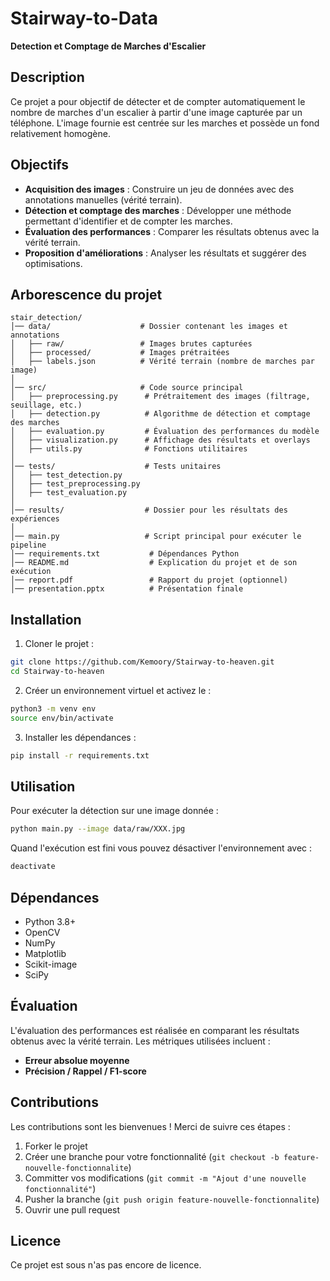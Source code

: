 # Stairway-to-Data

__Detection et Comptage de Marches d'Escalier__

## Description
Ce projet a pour objectif de détecter et de compter automatiquement le nombre de marches d'un escalier à partir d'une image capturée par un téléphone. L'image fournie est centrée sur les marches et possède un fond relativement homogène.

## Objectifs
- **Acquisition des images** : Construire un jeu de données avec des annotations manuelles (vérité terrain).
- **Détection et comptage des marches** : Développer une méthode permettant d'identifier et de compter les marches.
- **Évaluation des performances** : Comparer les résultats obtenus avec la vérité terrain.
- **Proposition d'améliorations** : Analyser les résultats et suggérer des optimisations.

## Arborescence du projet
```
stair_detection/
│── data/                    # Dossier contenant les images et annotations
│   ├── raw/                 # Images brutes capturées
│   ├── processed/           # Images prétraitées
│   ├── labels.json          # Vérité terrain (nombre de marches par image)
│
│── src/                     # Code source principal
│   ├── preprocessing.py      # Prétraitement des images (filtrage, seuillage, etc.)
│   ├── detection.py          # Algorithme de détection et comptage des marches
│   ├── evaluation.py         # Évaluation des performances du modèle
│   ├── visualization.py      # Affichage des résultats et overlays
│   ├── utils.py              # Fonctions utilitaires
│
│── tests/                    # Tests unitaires
│   ├── test_detection.py
│   ├── test_preprocessing.py
│   ├── test_evaluation.py
│
│── results/                  # Dossier pour les résultats des expériences
│
│── main.py                   # Script principal pour exécuter le pipeline
│── requirements.txt           # Dépendances Python
│── README.md                  # Explication du projet et de son exécution
│── report.pdf                 # Rapport du projet (optionnel)
│── presentation.pptx          # Présentation finale
```

## Installation
1. Cloner le projet :
```bash
git clone https://github.com/Kemoory/Stairway-to-heaven.git
cd Stairway-to-heaven
```

2. Créer un environnement virtuel et activez le :
```bash
python3 -m venv env
source env/bin/activate
```

3. Installer les dépendances :
```bash
pip install -r requirements.txt
```

## Utilisation
Pour exécuter la détection sur une image donnée :
```bash
python main.py --image data/raw/XXX.jpg
```
Quand l'exécution est fini vous pouvez désactiver l'environnement avec :
```bash
deactivate
```

## Dépendances
- Python 3.8+
- OpenCV
- NumPy
- Matplotlib
- Scikit-image
- SciPy

## Évaluation
L'évaluation des performances est réalisée en comparant les résultats obtenus avec la vérité terrain. Les métriques utilisées incluent :
- **Erreur absolue moyenne**
- **Précision / Rappel / F1-score**

## Contributions
Les contributions sont les bienvenues ! Merci de suivre ces étapes :
1. Forker le projet
2. Créer une branche pour votre fonctionnalité (`git checkout -b feature-nouvelle-fonctionnalite`)
3. Committer vos modifications (`git commit -m "Ajout d'une nouvelle fonctionnalité"`)
4. Pusher la branche (`git push origin feature-nouvelle-fonctionnalite`)
5. Ouvrir une pull request

## Licence
Ce projet est sous n'as pas encore de licence.